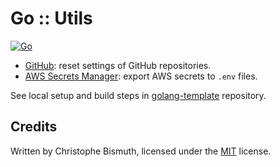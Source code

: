 # Go :: Utils

[![Go](https://github.com/cbismuth/golang-utils/actions/workflows/go.yaml/badge.svg)](https://github.com/cbismuth/golang-utils/actions/workflows/go.yaml)

* [GitHub](github): reset settings of GitHub repositories.
* [AWS Secrets Manager](aws/secretsmanager): export AWS secrets to `.env` files.

See local setup and build steps in [golang-template](https://github.com/cbismuth/golang-template) repository.

## Credits

Written by Christophe Bismuth, licensed under the [MIT](LICENSE) license.
